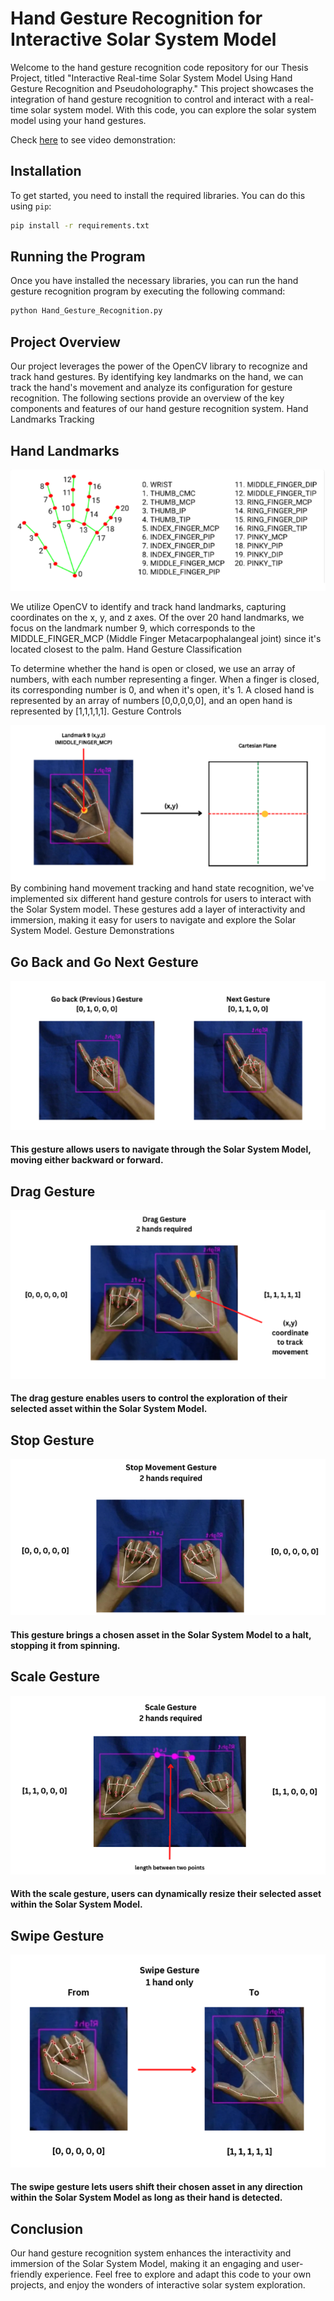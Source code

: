 # Hand Gesture Recognition for Interactive Solar System Model

Welcome to the hand gesture recognition code repository for our Thesis Project, titled "Interactive Real-time Solar System Model Using Hand Gesture Recognition and Pseudoholography." This project showcases the integration of hand gesture recognition to control and interact with a real-time solar system model. With this code, you can explore the solar system model using your hand gestures.

Check [here](https://www.linkedin.com/feed/update/urn:li:activity:7122980157182676992/) to see video demonstration:

## Installation

To get started, you need to install the required libraries. You can do this using `pip`:

```bash
pip install -r requirements.txt
```

## Running the Program

Once you have installed the necessary libraries, you can run the hand gesture recognition program by executing the following command:

```bash
python Hand_Gesture_Recognition.py
```

## Project Overview

Our project leverages the power of the OpenCV library to recognize and track hand gestures. By identifying key landmarks on the hand, we can track the hand's movement and analyze its configuration for gesture recognition. The following sections provide an overview of the key components and features of our hand gesture recognition system.
Hand Landmarks Tracking

## Hand Landmarks  

![Hand Landmarks](./imgs/1.png)

We utilize OpenCV to identify and track hand landmarks, capturing coordinates on the x, y, and z axes. Of the over 20 hand landmarks, we focus on the landmark number 9, which corresponds to the MIDDLE_FINGER_MCP (Middle Finger Metacarpophalangeal joint) since it's located closest to the palm.
Hand Gesture Classification

To determine whether the hand is open or closed, we use an array of numbers, with each number representing a finger. When a finger is closed, its corresponding number is 0, and when it's open, it's 1. A closed hand is represented by an array of numbers [0,0,0,0,0], and an open hand is represented by [1,1,1,1,1].
Gesture Controls

![Picture 2](./imgs/2.png)
By combining hand movement tracking and hand state recognition, we've implemented six different hand gesture controls for users to interact with the Solar System model. These gestures add a layer of interactivity and immersion, making it easy for users to navigate and explore the Solar System Model.
Gesture Demonstrations

## Go Back and Go Next Gesture
![Picture 4](./imgs/4.png)
#### This gesture allows users to navigate through the Solar System Model, moving either backward or forward.

## Drag Gesture
![Picture 5](./imgs/5.png)
#### The drag gesture enables users to control the exploration of their selected asset within the Solar System Model.

## Stop Gesture
![Picture 5](./imgs/6.png)
#### This gesture brings a chosen asset in the Solar System Model to a halt, stopping it from spinning.


## Scale Gesture
![Picture 5](./imgs/7.png)
#### With the scale gesture, users can dynamically resize their selected asset within the Solar System Model.


## Swipe Gesture
![Picture 6](./imgs/8.png)
#### The swipe gesture lets users shift their chosen asset in any direction within the Solar System Model as long as their hand is detected.

## Conclusion

Our hand gesture recognition system enhances the interactivity and immersion of the Solar System Model, making it an engaging and user-friendly experience. Feel free to explore and adapt this code to your own projects, and enjoy the wonders of interactive solar system exploration.
